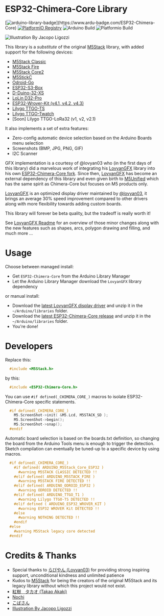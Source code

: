 # ESP32-Chimera-Core Library

[![arduino-library-badge](https://www.ardu-badge.com/badge/ESP32-Chimera-Core.svg?)](https://www.ardu-badge.com/ESP32-Chimera-Core)
[![PlatformIO Registry](https://badges.registry.platformio.org/packages/tobozo/library/ESP32-Chimera-Core.svg)](https://registry.platformio.org/packages/libraries/tobozo/ESP32-Chimera-Core)
![Arduino Build](https://github.com/tobozo/ESP32-Chimera-Core/actions/workflows/ArduinoBuild.yml/badge.svg)
![Platformio Build](https://github.com/tobozo/ESP32-Chimera-Core/actions/workflows/PlatformioBuild.yml/badge.svg)

![Illustration By Jacopo Ligozzi](https://user-images.githubusercontent.com/1893754/71980273-ed9bb100-321f-11ea-8982-49702af29c9f.png)


This library is a *substitute* of the original [M5Stack](https://github.com/m5stack/M5Stack/) library, with added support for the following devices:

  - [M5Stack Classic](https://m5stack.com/products/basic-core-iot-development-kit)
  - [M5Stack Fire](https://m5stack.com/collections/m5-core/products/fire-iot-development-kit)
  - [M5Stack Core2](https://m5stack.com/products/m5stack-core2-esp32-iot-development-kit)
  - [M5StickC](https://m5stack.com/collections/m5-core/products/stick-c)
  - [Odroid-Go](https://www.hardkernel.com/shop/odroid-go/)
  - [ESP32-S3-Box](https://github.com/espressif/esp-box)
  - [D-Duino-32-XS](https://www.tindie.com/products/lspoplove/dstike-d-duino-32-xs/)
  - [LoLin D32-Pro](https://www.aliexpress.com/item/32883116057.html)
  - [ESP32-Wrover-Kit (v4.1, v4.2, v4.3)](https://www.sparkfun.com/products/14917)
  - [Lilygo TTGO-TS](https://www.banggood.com/LILYGO-TTGO-TS-ESP32-1_44-Inch-TFT-MicroSD-Card-Slot-Speakers-bluetooth-Wifi-Module-p-1273383.html)
  - [Lilygo TTGO-Twatch](http://www.lilygo.cn/prod_view.aspx?TypeId=50053&Id=1290)
  - [Soon] Lilygo TTGO-LoRa32 (v1, v2, v2.1)



It also implements a set of extra features:

  - Zero-config automatic device selection based on the Arduino Boards menu selection
  - Screenshots (BMP, JPG, PNG, GIF)
  - I2C Scanner


GFX implementation is a courtesy of @lovyan03 who (in the first days of this library) did a marvelous work of integrating his
[LovyanGFX](https://github.com/lovyan03/LovyanGFX) library into his own [ESP32-Chimera-Core fork](https://github.com/lovyan03/ESP32-Chimera-Core). Since then, [LovyanGFX](https://github.com/lovyan03/LovyanGFX) has become an external dependency of this library and even given birth to [M5Unified](https://github.com/M5Stack/M5Unified) which has the same spirit as Chimera-Core but focuses on M5 products only.

[LovyanGFX](https://github.com/lovyan03/LovyanGFX) is an optimized display driver maintained by [@lovyan03](https://github.com/lovyan03/),
it brings an average 30% speed improvement compared to other drivers along with more flexibility towards adding custom boards.

This library will forever be beta quality, but the tradeoff is really worth it!

See [LovyanGFX Readme](https://github.com/lovyan03/LovyanGFX/blob/master/README.md) for an overview of those minor changes
along with the new features such as shapes, arcs, polygon drawing and filling, and much more ...


# Usage

Choose between managed install:

  - Get `ESP32-Chimera-Core` from the Arduino Library Manager
  - Let the Arduino Library Manager download the `LovyanGFX` library dependency

or manual install:

  - Download the [latest LovyanGFX display driver](https://github.com/lovyan03/LovyanGFX/releases) and unzip it in the `~/Arduino/libraries` folder.
  - Download the [latest ESP32-Chimera-Core release](https://github.com/tobozo/ESP32-Chimera-Core/releases) and unzip it in the `~/Arduino/libraries` folder.
  - You're done!

# Developers

Replace this:

  ```C
    #include <M5Stack.h>
  ```

by this:

  ```C
    #include <ESP32-Chimera-Core.h>
  ```

You can use `#if defined(_CHIMERA_CORE_)` macros to isolate ESP32-Chimera-Core specific statements.

  ```C
    #if defined(_CHIMERA_CORE_)
      M5.ScreenShot->init( &M5.Lcd, M5STACK_SD );
      M5.ScreenShot->begin();
      M5.ScreenShot->snap();
    #endif

  ```

Automatic board selection is based on the boards.txt definition, so changing the board from the Arduino Tools menu is enough to trigger the detection.
Sketch compilation can eventually be tuned-up to a specific device by using macros.

  ```C
    #if defined(_CHIMERA_CORE_)
      #if defined( ARDUINO_M5Stack_Core_ESP32 )
        #warning M5STACK CLASSIC DETECTED !!
      #elif defined( ARDUINO_M5STACK_FIRE )
        #warning M5STACK FIRE DETECTED !!
      #elif defined( ARDUINO_ODROID_ESP32 )
        #warning ODROID DETECTED !!
      #elif defined( ARDUINO_TTGO_T1 )
        #warning Lilygo TTGO-TS DETECTED !!
      #elif defined ( ARDUINO_ESP32_WROVER_KIT )
        #warning ESP32 WROVER Kit DETECTED !!
      #else
        #warning NOTHING DETECTED !!
      #endif
    #else
      #warning M5Stack legacy core detected
    #endif
  ```


# Credits & Thanks

  - Special thanks to [らびやん (Lovyan03)](https://github.com/lovyan03) for providing strong inspiring support, unconditional kindness and unlimited patience
  - Kudos to [M5Stack](https://github.com/m5stack) for being the creators of the original M5Stack and its legacy library without which this project would not exist.
  - [紅樹　タカオ (Takao Akaki)](https://github.com/mongonta0716)
  - [Nochi](https://github.com/shikarunochi)
  - [こばさん](https://github.com/wakwak-koba)
  - [Illustration By Jacopo Ligozzi](https://commons.wikimedia.org/w/index.php?curid=53514521)
